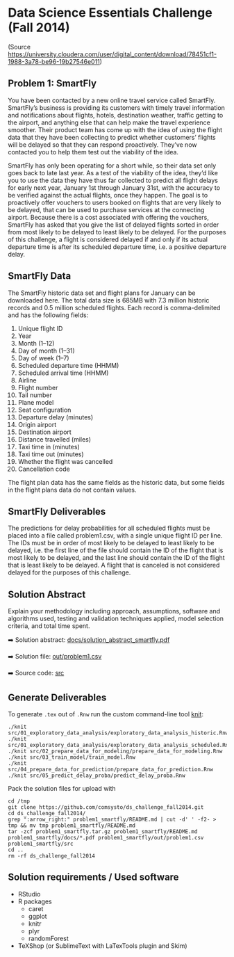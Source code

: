 Data Science Essentials Challenge (Fall 2014)
=============================================

(Source https://university.cloudera.com/user/digital_content/download/78451cf1-1988-3a78-be96-19b27546e011)

Problem 1: SmartFly
-------
You have been contacted by a new online travel service called SmartFly. SmartFly’s business is providing its customers with timely travel information and notifications about flights, hotels, destination weather, traffic getting to the airport, and anything else that can help make the travel experience smoother. Their product team has come up with the idea of using the flight data that they have been collecting to predict whether customers’ flights will be delayed so that they can respond proactively. They’ve now contacted you to help them test out the viability of the idea.

SmartFly has only been operating for a short while, so their data set only goes back to late last year. As a test of the viability of the idea, they’d like you to use the data they have thus far collected to predict all flight delays for early next year, January 1st through January 31st, with the accuracy to be verified against the actual flights, once they happen. The goal is to proactively offer vouchers to users booked on flights that are very likely to be delayed, that can be used to purchase services at the connecting airport. Because there is a cost associated with offering the vouchers, SmartFly has asked that you give the list of delayed flights sorted in order from most likely to be delayed to least likely to be delayed. For the purposes of this challenge, a flight is considered delayed if and only if its actual departure time is after its scheduled departure time, i.e. a positive departure delay.

SmartFly Data
-------
The SmartFly historic data set and flight plans for January can be downloaded here. The total data size is 685MB with 7.3 million historic records and 0.5 million scheduled flights. Each record is comma-delimited and has the following fields:

1. Unique flight ID
1. Year
1. Month (1–12)
1. Day of month (1–31)
1. Day of week (1–7)
1. Scheduled departure time (HHMM)
1. Scheduled arrival time (HHMM)
1. Airline
1. Flight number
1. Tail number
1. Plane model
1. Seat configuration
1. Departure delay (minutes)
1. Origin airport
1. Destination airport
1. Distance travelled (miles)
1. Taxi time in (minutes)
1. Taxi time out (minutes)
1. Whether the flight was cancelled
1. Cancellation code

The flight plan data has the same fields as the historic data, but some fields in the flight plans data do not contain values.

SmartFly Deliverables
-------
The predictions for delay probabilities for all scheduled flights must be placed into a file called problem1.csv, with a single unique flight ID per line. The IDs must be in order of most likely to be delayed to least likely to be delayed, i.e. the first line of the file should contain the ID of the flight that is most likely to be delayed, and the last line should contain the ID of the flight that is least likely to be delayed. A flight that is canceled is not considered delayed for the purposes of this challenge.

Solution Abstract
-------
Explain your methodology including approach, assumptions, software and algorithms used, testing and validation techniques applied, model selection criteria, and total time spent.

:arrow_right: Solution abstract: [docs/solution_abstract_smartfly.pdf](docs/solution_abstract_smartfly.pdf)

:arrow_right: Solution file: [out/problem1.csv](out/problem1.csv)

:arrow_right: Source code: [src](src)


Generate Deliverables
-------
To generate `.tex` out of `.Rnw` run the custom command-line tool [knit](knit):

  	./knit src/01_exploratory_data_analysis/exploratory_data_analysis_historic.Rnw 
  	./knit src/01_exploratory_data_analysis/exploratory_data_analysis_scheduled.Rnw
  	./knit src/02_prepare_data_for_modeling/prepare_data_for_modeling.Rnw
  	./knit src/03_train_model/train_model.Rnw 
  	./knit src/04_prepare_data_for_prediction/prepare_data_for_prediction.Rnw
  	./knit src/05_predict_delay_proba/predict_delay_proba.Rnw

Pack the solution files for upload with

	cd /tmp
	git clone https://github.com/comsysto/ds_challenge_fall2014.git
	cd ds_challenge_fall2014/
	grep ":arrow_right:" problem1_smartfly/README.md | cut -d' ' -f2- > tmp && mv tmp problem1_smartfly/README.md
	tar -zcf problem1_smartfly.tar.gz problem1_smartfly/README.md problem1_smartfly/docs/*.pdf problem1_smartfly/out/problem1.csv problem1_smartfly/src
	cd ..
	rm -rf ds_challenge_fall2014



Solution requirements / Used software
-------

* RStudio 
* R packages
	* caret
	* ggplot
	* knitr	
	* plyr	
	* randomForest
* TeXShop (or SublimeText with LaTexTools plugin and Skim)


